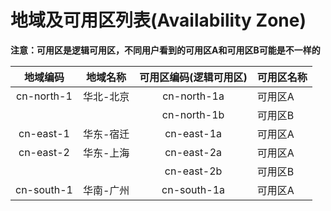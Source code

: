 # 地域及可用区列表(Availability Zone)

**注意：可用区是逻辑可用区，不同用户看到的可用区A和可用区B可能是不一样的**

|地域编码     | 地域名称|可用区编码(逻辑可用区) | 可用区名称 | 
| :---------: | :----------------: | :---: | -|
| cn-north-1  |  华北-北京|  cn-north-1a     | 可用区A  | 
|             |  | cn-north-1b     | 可用区B  | 
|  cn-east-1  |  华东-宿迁|   cn-east-1a     | 可用区A  | 
|  cn-east-2  |  华东-上海|   cn-east-2a     | 可用区A  | 
|             |  |   cn-east-2b     | 可用区B  | 
| cn-south-1  |  华南-广州|  cn-south-1a     | 可用区A  | 

